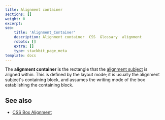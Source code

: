 ```yaml
---
title: Alignment container
sections: []
weight: 0
excerpt: 
seo:
    title: 'Alignment_Container'
    description: Alignment container  CSS  Glossary  alignment
    robots: []
    extra: []
    type: stackbit_page_meta
template: docs
---
```


The **alignment container** is the rectangle that the [alignment subject](/en-US/docs/Glossary/Alignment_Subject) is aligned within. This is defined by the layout mode; it is usually the alignment subject's containing block, and assumes the writing mode of the box establishing the containing block.

## See also

- [CSS Box Alignment](/en-US/docs/Web/CSS/CSS_Box_Alignment)
